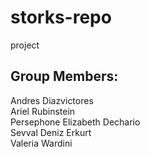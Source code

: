 # storks-repo
project
## Group Members:

Andres Diazvictores <br />
Ariel Rubinstein <br />
Persephone Elizabeth Dechario <br />
Sevval Deniz Erkurt <br />
Valeria Wardini <br />
